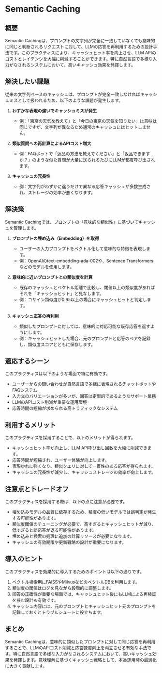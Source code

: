 # Semantic Caching

## 概要

Semantic Cachingは、プロンプトの文字列が完全に一致していなくても意味的に同じと判断されるリクエストに対して、LLMの応答を再利用するための設計手法です。このプラクティスにより、キャッシュヒット率を向上させ、LLM APIのコストとレイテンシを大幅に削減することができます。特に自然言語で多様な入力がなされるシステムにおいて、高いキャッシュ効果を発揮します。

## 解決したい課題

従来の文字列ベースのキャッシュは、プロンプトが完全一致しなければキャッシュミスとして扱われるため、以下のような課題が発生します。

1. **わずかな表現の違いでキャッシュミスが発生**
   - 例：「東京の天気を教えて」と「今日の東京の天気を知りたい」は意味は同じですが、文字列が異なるため通常のキャッシュにはヒットしません。

2. **類似質問への再計算によるAPIコスト増大**
   - 例：FAQボットで「返品の方法を教えてください」と「返品できますか？」のような似た質問が大量に送られるたびにLLMが都度呼び出されます。

3. **キャッシュの冗長性**
   - 例：文字列がわずかに違うだけで異なる応答キャッシュが多数生成され、ストレージの効率が悪くなります。

## 解決策

Semantic Cachingでは、プロンプトの「意味的な類似性」に基づいてキャッシュを管理します。

1. **プロンプトの埋め込み（Embedding）を取得**
   - ユーザーの入力プロンプトをベクトル化して意味的な特徴を表現します。
   - 例：OpenAIのtext-embedding-ada-002や、Sentence Transformersなどのモデルを使用します。

2. **意味的に近いプロンプトとの類似度を計算**
   - 既存のキャッシュとベクトル距離で比較し、閾値以上の類似度があればそれを「キャッシュヒット」と見なします。
   - 例：コサイン類似度が0.95以上の場合にキャッシュヒットと判定します。

3. **キャッシュ応答の再利用**
   - 類似したプロンプトに対しては、意味的に対応可能な既存応答を返すようにします。
   - 例：キャッシュヒットした場合、元のプロンプトと応答のペアを記録し、類似度スコアとともに保存します。

## 適応するシーン

このプラクティスは以下のような場面で特に有効です。

- ユーザーからの問い合わせが自然言語で多様に表現されるチャットボットやFAQシステム
- 入力文のバリエーションが多いが、回答は定型的であるようなサポート業務
- LLMのAPIコスト削減が重要な運用環境
- 応答時間の短縮が求められる高トラフィックなシステム

## 利用するメリット

このプラクティスを採用することで、以下のメリットが得られます。

- キャッシュヒット率が向上し、LLM API呼び出し回数を大幅に削減できます。
- 応答時間が短縮され、ユーザー体験が向上します。
- 表現ゆれに強くなり、類似クエリに対して一貫性のある応答が得られます。
- キャッシュの冗長性が減少し、キャッシュストレージの効率が向上します。

## 注意点とトレードオフ

このプラクティスを採用する際は、以下の点に注意が必要です。

- 埋め込みモデルの品質に依存するため、精度の低いモデルでは誤判定が発生する可能性があります。
- 類似度閾値のチューニングが必要で、高すぎるとキャッシュヒットが減り、低すぎると誤応答が返る可能性があります。
- 埋め込みと検索の処理に追加の計算リソースが必要になります。
- キャッシュの有効期限や更新戦略の設計が重要になります。

## 導入のヒント

このプラクティスを効果的に導入するためのポイントは以下の通りです。

1. ベクトル検索用にFAISSやMilvusなどのベクトルDBを利用します。
2. 類似度の閾値はログを見ながら段階的に調整します。
3. 回答の正確性が重要な場面では、キャッシュヒット後にもLLMによる再検証を挟む設計も有効です。
4. キャッシュ内容には、元のプロンプトとキャッシュヒット元のプロンプトを記録しておくとトラブルシュートに役立ちます。

## まとめ

Semantic Cachingは、意味的に類似したプロンプトに対して同じ応答を再利用することで、LLMのAPIコスト削減と応答速度向上を両立させる有効な手法です。特に自然言語で多様な入力がなされるシステムにおいて、高いキャッシュ効果を発揮します。意味理解に基づくキャッシュ戦略として、本番運用時の最適化に大きく貢献します。
